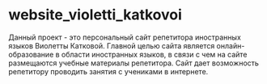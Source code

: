 # website_violetti_katkovoi

Данный проект - это персональный сайт репетитора иностранных языков Виолетты Катковой.
Главной целью сайта является онлайн-образование в области иностранных языков, 
в связи с чем на сайте размещаются учебные материалы репетитора. 
Сайт дает возможность репетитору проводить занятия с учениками в интернете. 
